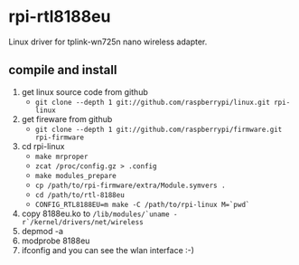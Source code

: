# rpi-rtl8188eu

Linux driver for tplink-wn725n nano wireless adapter.

## compile and install

1. get linux source code from github
	- `git clone --depth 1 git://github.com/raspberrypi/linux.git rpi-linux`
2. get fireware from github
	- `git clone --depth 1 git://github.com/raspberrypi/firmware.git rpi-firmware`
3. cd rpi-linux
	- `make mrproper`
	- `zcat /proc/config.gz > .config`
	- `make modules_prepare`
	- `cp /path/to/rpi-firmware/extra/Module.symvers .`
	- `cd /path/to/rtl-8188eu`
	- ``CONFIG_RTL8188EU=m make -C /path/to/rpi-linux M=`pwd` ``
4. copy 8188eu.ko to ``/lib/modules/`uname -r`/kernel/drivers/net/wireless``
5. depmod -a
6. modprobe 8188eu
7. ifconfig and you can see the wlan interface :-)
